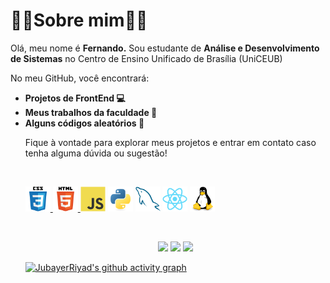 <!DOCTYPE html>
<html>
  <head>
    <meta charset="UTF-8">
   
  </head>
  <body>
    <h1>👨‍💻Sobre mim👨‍💻</h1>
    <p>Olá, meu nome é <strong>Fernando.</strong> Sou estudante de <strong>Análise e Desenvolvimento de Sistemas</strong> no Centro de Ensino Unificado de Brasília (UniCEUB) 
    
    
<p>No meu GitHub, você encontrará:</p>
<ul>
  <li><strong>Projetos de FrontEnd 💻</strong>
  <li><strong>Meus trabalhos da faculdade 📝</strong>
  <li><strong>Alguns códigos aleatórios 🎲</strong>
<p>Fique à vontade para explorar meus projetos e entrar em contato caso tenha alguma dúvida ou sugestão!</p>
<br>


    
<p align="left"> <a href="https://www.gnu.org/software/bash/" target="_blank">  <a href="https://www.w3schools.com/css/" target="_blank"> 
<img src="https://raw.githubusercontent.com/devicons/devicon/master/icons/css3/css3-original-wordmark.svg" alt="css3" width="40" height="40"/> </a> 
<a href="https://www.w3.org/html/" target="_blank"> 
<img src="https://raw.githubusercontent.com/devicons/devicon/master/icons/html5/html5-original-wordmark.svg" alt="html5" width="40" height="40"/> </a>
<img src="https://raw.githubusercontent.com/devicons/devicon/master/icons/javascript/javascript-original.svg" alt="javascript" width="40" height="40"/> </a>
<img src="https://raw.githubusercontent.com/devicons/devicon/master/icons/python/python-original.svg" alt="python" width="40" height="40"/> </a> 
<img src="https://raw.githubusercontent.com/devicons/devicon/master/icons/mysql/mysql-original.svg" alt="mysql" width="40" height="40"/> </a> 
<img src="https://raw.githubusercontent.com/devicons/devicon/master/icons/react/react-original.svg" alt="react" width="40" height="40"/> </a> 
<img src="https://raw.githubusercontent.com/devicons/devicon/master/icons/linux/linux-original.svg" alt="linux" width="40" height="40"/> </a> 




</a> </p>
<br />
<div align="center">
   <img height="190em" src="http://github-profile-summary-cards.vercel.app/api/cards/profile-details?username=SenaFernando&theme=tokyonight"/> 
   <img height "130em" src="http://github-profile-summary-cards.vercel.app/api/cards/stats?username=SenaFernando&theme=tokyonight"/> 
   <img height="140em" src="https://github-readme-stats.vercel.app/api/top-langs/?username=SenaFernando&layout=compact&langs_count=7&theme=tokyonight&hide_border=true"/> 
 </a>
</div>

[![JubayerRiyad's github activity graph](https://github-readme-activity-graph.cyclic.app/graph?username=SenaFernando&bg_color=0d1117&color=c9c9c9&line=4c779e&point=a8e5ff&area=true&hide_border=true)](https://github.com/SenaFernando/github-readme-activity-graph) 

